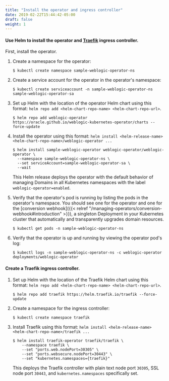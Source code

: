 ```yaml
---
title: "Install the operator and ingress controller"
date: 2019-02-22T15:44:42-05:00
draft: false
weight: 1
---
```


#### Use Helm to install the operator and [Traefik](http://github.com/oracle/weblogic-kubernetes-operator/blob/main/kubernetes/samples/charts/traefik/README.md) ingress controller.

First, install the operator.

1. Create a namespace for the operator:

    ```shell
    $ kubectl create namespace sample-weblogic-operator-ns
    ```

1. Create a service account for the operator in the operator's namespace:

    ```shell
    $ kubectl create serviceaccount -n sample-weblogic-operator-ns sample-weblogic-operator-sa
    ```

1. Set up Helm with the location of the operator Helm chart using this format: `helm repo add <helm-chart-repo-name> <helm-chart-repo-url>`.

    ```
    $ helm repo add weblogic-operator https://oracle.github.io/weblogic-kubernetes-operator/charts --force-update  
    ```
 1. Install the operator using this format: `helm install <helm-release-name> <helm-chart-repo-name>/weblogic-operator ...`

     ```shell
     $ helm install sample-weblogic-operator weblogic-operator/weblogic-operator \
       --namespace sample-weblogic-operator-ns \
       --set serviceAccount=sample-weblogic-operator-sa \
       --wait
     ```
     This Helm release deploys the operator with the default behavior of managing Domains in all Kubernetes namespaces with the label `weblogic-operator=enabled`.

1. Verify that the operator's pod is running by listing the pods in the operator's namespace. You should see one
   for the operator and one for the [conversion webhook]({{< relref "/managing-operators/conversion-webhook#introduction" >}}), a
   singleton Deployment in your Kubernetes cluster that automatically and transparently upgrades domain resources.

     ```shell
     $ kubectl get pods -n sample-weblogic-operator-ns
     ```

1. Verify that the operator is up and running by viewing the operator pod's log:

      ```shell
      $ kubectl logs -n sample-weblogic-operator-ns -c weblogic-operator deployments/weblogic-operator
      ```

#### Create a Traefik ingress controller.

1. Set up Helm with the location of the Traefik Helm chart using this format: `helm repo add <helm-chart-repo-name> <helm-chart-repo-url>`.

   ```shell
   $ helm repo add traefik https://helm.traefik.io/traefik --force-update
   ```

1. Create a namespace for the ingress controller:

   ```shell
   $ kubectl create namespace traefik
   ```

1. Install Traefik using this format: `helm install <helm-release-name> <helm-chart-repo-name>/traefik ...`

   ```shell
   $ helm install traefik-operator traefik/traefik \
       --namespace traefik \
       --set "ports.web.nodePort=30305" \
       --set "ports.websecure.nodePort=30443" \
       --set "kubernetes.namespaces={traefik}"
   ```
    This deploys the Traefik controller with plain text node port `30305`, SSL node port `30443`, and `kubernetes.namespaces` specifically set.
